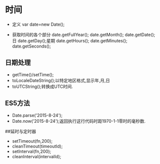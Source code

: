 # 时间

* 定义
  var date=new Date();

* 获取时间的各个部分
  date.getFullYear();
  date.getMonth();
  date.getDate();日
  date.getDay();星期
  date.getHours();
  date.getMinutes();
  date.getSeconds();

## 日期处理
- getTime()/setTime();
- toLocaleDateString();以特定地区格式,显示年,月,日
- toUTCString();转换成UTC时间.

## ES5方法
* Date.parse('2015-8-24');
* Date.now('2015-8-24');返回执行这行代码时距1970-1-1零时的毫秒数.

##延时与定时器

- setTimeout(fn,200);
- cleanTimeout(timeoutId);
- setInterval(fn,200);
- cleanInterval(intervalId);

